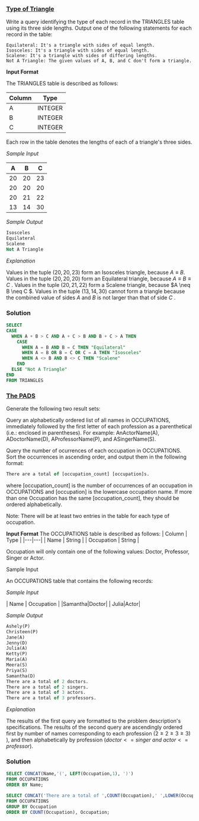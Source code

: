 ### **[Type of Triangle](https://www.hackerrank.com/challenges/what-type-of-triangle/problem)**

Write a query identifying the type of each record in the TRIANGLES table using its three side lengths. Output one of the following statements for each record in the table:

    Equilateral: It's a triangle with sides of equal length.
    Isosceles: It's a triangle with sides of equal length.
    Scalene: It's a triangle with sides of differing lengths.
    Not A Triangle: The given values of A, B, and C don't form a triangle.

**Input Format**

The TRIANGLES table is described as follows:

|  Column | Type |
|---|---|
| A  | INTEGER |
| B | INTEGER  |
| C  | INTEGER |

Each row in the table denotes the lengths of each of a triangle's three sides.

*Sample Input*

| A | B | C|
|---|---|---|
| 20|20|23|
|20|20|20|
|20|21|22|
|13|14|30|

*Sample Output*

```sql
Isosceles
Equilateral
Scalene
Not A Triangle
```
*Explanation*

Values in the tuple $(20,20,23)$ form an Isosceles triangle, because $A \equiv B$.
Values in the tuple $(20,20,20)$ form an Equilateral triangle, because $A \equiv B \equiv C$ . Values in the tuple $(20,21,22)$ form a Scalene triangle, because $A \neq B \neq C $.
Values in the tuple $(13,14,30)$ cannot form a triangle because the combined value of sides $A$ and $B$ is not larger than that of side $C$ .
### **Solution**
```sql
SELECT 
CASE 
  WHEN A + B > C AND A + C > B AND B + C > A THEN
    CASE 
      WHEN A = B AND B = C THEN "Equilateral"
      WHEN A = B OR B = C OR C = A THEN "Isosceles"
      WHEN A <> B AND B <> C THEN "Scalene"
    END
  ELSE "Not A Triangle" 
END 
FROM TRIANGLES
```

### **[The PADS](https://www.hackerrank.com/challenges/the-pads/problem)**

Generate the following two result sets:

Query an alphabetically ordered list of all names in OCCUPATIONS, immediately followed by the first letter of each profession as a parenthetical (i.e.: enclosed in parentheses). For example: AnActorName(A), ADoctorName(D), AProfessorName(P), and ASingerName(S).

Query the number of ocurrences of each occupation in OCCUPATIONS. Sort the occurrences in ascending order, and output them in the following format: 

```sql
There are a total of [occupation_count] [occupation]s.
```
 where [occupation_count] is the number of occurrences of an occupation in OCCUPATIONS and [occupation] is the lowercase occupation name. If more than one Occupation has the same [occupation_count], they should be ordered alphabetically.  

Note: There will be at least two entries in the table for each type of occupation.

**Input Format**
The OCCUPATIONS table is described as follows: 
|  Column | Type |
|---|---|
| Name | String |
| Occupation | String |

Occupation will only contain one of the following values: Doctor, Professor, Singer or Actor.

Sample Input

An OCCUPATIONS table that contains the following records:

*Sample Input*

| Name | Occupation |
|Samantha|Doctor|
| Julia|Actor|

*Sample Output*

```sql
Ashely(P)
Christeen(P)
Jane(A)
Jenny(D)
Julia(A)
Ketty(P)
Maria(A)
Meera(S)
Priya(S)
Samantha(D)
There are a total of 2 doctors.
There are a total of 2 singers.
There are a total of 3 actors.
There are a total of 3 professors.
```
*Explanation*

The results of the first query are formatted to the problem description's specifications.
The results of the second query are ascendingly ordered first by number of names corresponding to each profession $(2 \geq 2 \geq 3 \geq 3)$
), and then alphabetically by profession $(doctor <= singer\ and\ actor <= professor)$.

### **Solution**
```sql
SELECT CONCAT(Name,'(', LEFT(Occupation,1), ')')
FROM OCCUPATIONS
ORDER BY Name;

SELECT CONCAT('There are a total of ',COUNT(Occupation),' ',LOWER(Occupation),'s.')
FROM OCCUPATIONS
GROUP BY Occupation
ORDER BY COUNT(Occupation), Occupation;
```
